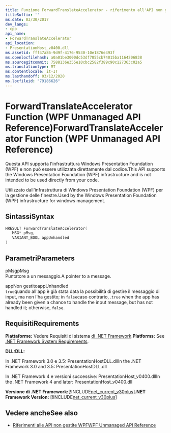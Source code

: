 ```yaml
---
title: Funzione ForwardTranslateAccelerator - riferimento all'API non gestita WPF
titleSuffix: ''
ms.date: 03/30/2017
dev_langs:
- cpp
api_name:
- ForwardTranslateAccelerator
api_location:
- PresentationHost_v0400.dll
ms.assetid: fff47a86-9d9f-4176-9530-10e1876e393f
ms.openlocfilehash: a0a01be3000dc53df7855cb74015ba1164206838
ms.sourcegitcommit: 7588136e355e10cbc2582f389c90c127363c02a5
ms.translationtype: MT
ms.contentlocale: it-IT
ms.lasthandoff: 03/12/2020
ms.locfileid: "79186626"
---
```

# <a name="forwardtranslateaccelerator-function-wpf-unmanaged-api-reference"></a><span data-ttu-id="5fb01-102">ForwardTranslateAccelerator Function (WPF Unmanaged API Reference)</span><span class="sxs-lookup"><span data-stu-id="5fb01-102">ForwardTranslateAccelerator Function (WPF Unmanaged API Reference)</span></span>
<span data-ttu-id="5fb01-103">Questa API supporta l'infrastruttura Windows Presentation Foundation (WPF) e non può essere utilizzata direttamente dal codice.</span><span class="sxs-lookup"><span data-stu-id="5fb01-103">This API supports the Windows Presentation Foundation (WPF) infrastructure and is not intended to be used directly from your code.</span></span>  
  
 <span data-ttu-id="5fb01-104">Utilizzato dall'infrastruttura di Windows Presentation Foundation (WPF) per la gestione delle finestre.</span><span class="sxs-lookup"><span data-stu-id="5fb01-104">Used by the Windows Presentation Foundation (WPF) infrastructure for windows management.</span></span>  
  
## <a name="syntax"></a><span data-ttu-id="5fb01-105">Sintassi</span><span class="sxs-lookup"><span data-stu-id="5fb01-105">Syntax</span></span>  
  
```cpp  
HRESULT ForwardTranslateAccelerator(  
   MSG* pMsg,
   VARIANT_BOOL appUnhandled  
)  
```  
  
## <a name="parameters"></a><span data-ttu-id="5fb01-106">Parametri</span><span class="sxs-lookup"><span data-stu-id="5fb01-106">Parameters</span></span>  
 <span data-ttu-id="5fb01-107">pMsg</span><span class="sxs-lookup"><span data-stu-id="5fb01-107">pMsg</span></span>  
 <span data-ttu-id="5fb01-108">Puntatore a un messaggio.</span><span class="sxs-lookup"><span data-stu-id="5fb01-108">A pointer to a message.</span></span>  
  
 <span data-ttu-id="5fb01-109">appNon gestito</span><span class="sxs-lookup"><span data-stu-id="5fb01-109">appUnhandled</span></span>  
 <span data-ttu-id="5fb01-110">`true`quando all'app è già stata data la possibilità di gestire il messaggio di input, ma non l'ha gestito; in `false`caso contrario, .</span><span class="sxs-lookup"><span data-stu-id="5fb01-110">`true` when the app has already been given a chance to handle the input message, but has not handled it; otherwise, `false`.</span></span>  
  
## <a name="requirements"></a><span data-ttu-id="5fb01-111">Requisiti</span><span class="sxs-lookup"><span data-stu-id="5fb01-111">Requirements</span></span>  
 <span data-ttu-id="5fb01-112">**Piattaforme:** Vedere Requisiti di sistema [di .NET Framework](../../get-started/system-requirements.md).</span><span class="sxs-lookup"><span data-stu-id="5fb01-112">**Platforms:** See [.NET Framework System Requirements](../../get-started/system-requirements.md).</span></span>  
  
 <span data-ttu-id="5fb01-113">**DLL:**</span><span class="sxs-lookup"><span data-stu-id="5fb01-113">**DLL:**</span></span>  
  
 <span data-ttu-id="5fb01-114">In .NET Framework 3.0 e 3.5: PresentationHostDLL.dll</span><span class="sxs-lookup"><span data-stu-id="5fb01-114">In the .NET Framework 3.0 and 3.5: PresentationHostDLL.dll</span></span>  
  
 <span data-ttu-id="5fb01-115">In .NET Framework 4 e versioni successive: PresentationHost_v0400.dll</span><span class="sxs-lookup"><span data-stu-id="5fb01-115">In the .NET Framework 4 and later: PresentationHost_v0400.dll</span></span>  
  
 <span data-ttu-id="5fb01-116">**Versione di .NET Framework:**[!INCLUDE[net_current_v30plus](../../../../includes/net-current-v30plus-md.md)]</span><span class="sxs-lookup"><span data-stu-id="5fb01-116">**.NET Framework Version:** [!INCLUDE[net_current_v30plus](../../../../includes/net-current-v30plus-md.md)]</span></span>  
  
## <a name="see-also"></a><span data-ttu-id="5fb01-117">Vedere anche</span><span class="sxs-lookup"><span data-stu-id="5fb01-117">See also</span></span>

- [<span data-ttu-id="5fb01-118">Riferimenti alle API non gestite WPF</span><span class="sxs-lookup"><span data-stu-id="5fb01-118">WPF Unmanaged API Reference</span></span>](wpf-unmanaged-api-reference.md)

